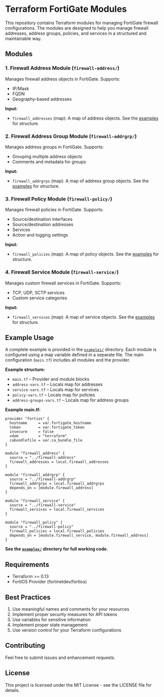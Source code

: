 # Terraform FortiGate Modules

This repository contains Terraform modules for managing FortiGate firewall configurations. The modules are designed to help you manage firewall addresses, address groups, policies, and services in a structured and maintainable way.

## Modules

### 1. Firewall Address Module (`firewall-address/`)
Manages firewall address objects in FortiGate. Supports:
- IP/Mask
- FQDN
- Geography-based addresses

**Input:**
- `firewall_addresses` (map): A map of address objects. See the [examples](./examples) for structure.

### 2. Firewall Address Group Module (`firewall-addrgrp/`)
Manages address groups in FortiGate. Supports:
- Grouping multiple address objects
- Comments and metadata for groups

**Input:**
- `firewall_addrgrps` (map): A map of address group objects. See the [examples](./examples) for structure.

### 3. Firewall Policy Module (`firewall-policy/`)
Manages firewall policies in FortiGate. Supports:
- Source/destination interfaces
- Source/destination addresses
- Services
- Action and logging settings

**Input:**
- `firewall_policies` (map): A map of policy objects. See the [examples](./examples) for structure.

### 4. Firewall Service Module (`firewall-service/`)
Manages custom firewall services in FortiGate. Supports:
- TCP, UDP, SCTP services
- Custom service categories

**Input:**
- `firewall_services` (map): A map of service objects. See the [examples](./examples) for structure.

## Example Usage

A complete example is provided in the [`examples/`](./examples) directory. Each module is configured using a map variable defined in a separate file. The main configuration (`main.tf`) includes all modules and the provider.

**Example structure:**
- `main.tf` – Provider and module blocks
- `address-vars.tf` – Locals map for addresses
- `service-vars.tf` – Locals map for services
- `policy-vars.tf` – Locals map for policies
- `address-groups-vars.tf` – Locals map for address groups

**Example main.tf:**
```hcl
provider "fortios" {
  hostname     = var.fortigate_hostname
  token        = var.fortigate_token
  insecure     = false
  vdom         = "terraform"
  cabundlefile = var.ca_bundle_file
}

module "firewall_address" {
  source = "../firewall-address"
  firewall_addresses = local.firewall_addresses
}

module "firewall_addrgrp" {
  source = "../firewall-addrgrp"
  firewall_addrgrps = local.firewall_addrgrps
  depends_on = [module.firewall_address]
}

module "firewall_service" {
  source = "../firewall-service"
  firewall_services = local.firewall_services
}

module "firewall_policy" {
  source = "../firewall-policy"
  firewall_policies = local.firewall_policies
  depends_on = [module.firewall_service, module.firewall_address]
}
```

**See the [`examples/`](./examples) directory for full working code.**

## Requirements
- Terraform >= 0.13
- FortiOS Provider (fortinetdev/fortios)

## Best Practices
1. Use meaningful names and comments for your resources
2. Implement proper security measures for API tokens
3. Use variables for sensitive information
4. Implement proper state management
5. Use version control for your Terraform configurations

## Contributing
Feel free to submit issues and enhancement requests.

## License
This project is licensed under the MIT License - see the LICENSE file for details.
